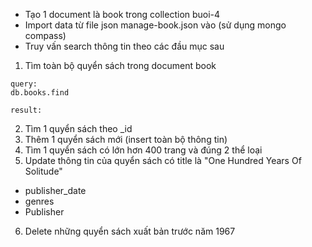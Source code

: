 - Tạo 1 document là book trong collection buoi-4
- Import data từ file json manage-book.json vào (sử dụng mongo compass)
- Truy vấn search thông tin theo các đầu mục sau

1. Tìm toàn bộ quyển sách trong document book

```
query:
db.books.find
```

```
result:

```

2. Tìm 1 quyển sách theo _id
3. Thêm 1 quyển sách mới (insert toàn bộ thông tin)
4. Tìm 1 quyển sách có lớn hơn 400 trang và đúng 2 thể loại
5. Update thông tin của quyển sách có title là "One Hundred Years Of Solitude"
- publisher_date
- genres
- Publisher
6. Delete những quyển sách xuất bản trước năm 1967
